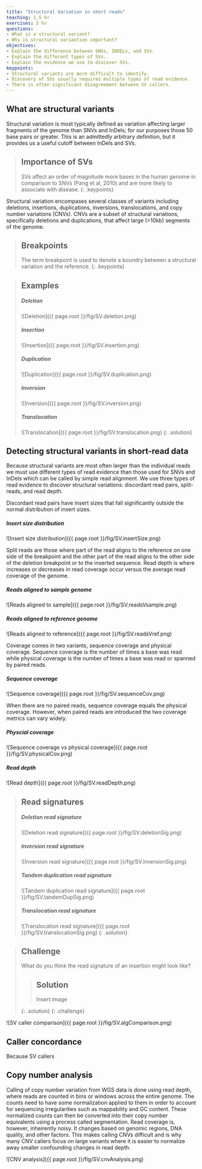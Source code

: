 ```yaml
---
title: "Structural Variation in short reads"
teaching: 1.5 hr
exercises: 2 hr
questions:
- What is a structural variant?
- Why is structural variantion important?
objectives:
- Explain the difference between SNVs, INDELs, and SVs.
- Explain the different types of SVs.
- Explain the evidence we use to discover SVs.
keypoints:
- Structural variants are more difficult to identify.
- Discovery of SVs usually requires multiple types of read evidence.
- There is often significant disagreement between SV callers.
---
```


## What are structural variants

Structural variation is most typically defined as variation affecting larger fragments of the genome
than SNVs and InDels; for our purposes those 50 base pairs or greater. This is an admittedly 
arbitrary definition, but it provides us a useful cutoff between InDels and SVs. 

> ## Importance of SVs
>
> SVs affect an order of magnitude more bases in the human genome in comparison to SNVs (Pang et al, 2010) 
> and are more likely to associate with disease.
{: .keypoints}

Structural variation encompases several classes of variants including deletions, insertions, 
duplications, inversions, translocations, and copy number variations (CNVs). CNVs are a subset of 
structural variations, specifically deletions and duplications, that affect large (>10kb) segments 
of the genome.

> ## Breakpoints
>
> The term breakpoint is used to denote a boundry between a structural variation and the reference.
{: .keypoints}

> ## Examples
> ##### Deletion
> ![Deletion]({{ page.root }}/fig/SV.deletion.png)
> 
> ##### Insertion
> ![Insertion]({{ page.root }}/fig/SV.insertion.png)
> 
> ##### Duplication
> ![Duplication]({{ page.root }}/fig/SV.duplication.png)
> 
> ##### Inversion
> ![Inversion]({{ page.root }}/fig/SV.inversion.png)
> 
> ##### Translocation
> ![Translocation]({{ page.root }}/fig/SV.translocation.png)
{: .solution}

## Detecting structural variants in short-read data

Because structural variants are most often larger than the individual reads we must use different 
types of read evidence than those used for SNVs and InDels which can be called by simple read alignment.
We use three types of read evidence to discover structural variations: discordant read pairs, 
split-reads, and read depth. 

Discordant read pairs have insert sizes that fall significantly outside the normal distribution of 
insert sizes.

##### Insert size distribution
![Insert size distribution]({{ page.root }}/fig/SV.insertSize.png)

Split reads are those where part of the read aligns to the reference on one side of the breakpoint 
and the other part of the read aligns to the other side of the deletion breakpoint or to the 
inserted sequence. Read depth is where increases or decreases in read coverage occur versus the 
average read coverage of the genome.

##### Reads aligned to sample genome
![Reads aligned to sample]({{ page.root }}/fig/SV.readsVsample.png)

##### Reads aligned to reference genome
![Reads aligned to reference]({{ page.root }}/fig/SV.readsVref.png)

Coverage comes in two variants, sequence coverage and physical coverage. Sequence coverage is the 
number of times a base was read while physical coverage is the number of times a base was read or 
spanned by paired reads.

##### Sequence coverage
![Sequence coverage]({{ page.root }}/fig/SV.sequenceCov.png)

When there are no paired reads, sequence coverage equals the physical coverage. However, when
paired reads are introduced the two coverage metrics can vary widely. 

##### Physcial coverage
![Sequence coverage vs physical coverage]({{ page.root }}/fig/SV.physicalCov.png)

##### Read depth
![Read depth]({{ page.root }}/fig/SV.readDepth.png)

> ## Read signatures
> 
> ##### Deletion read signature
> ![Deletion read signature]({{ page.root }}/fig/SV.deletionSig.png)
> 
> ##### Inversion read signature
> ![Inversion read signature]({{ page.root }}/fig/SV.inversionSig.png)
> 
> ##### Tandem duplication read signature
> ![Tandem duplication read signature]({{ page.root }}/fig/SV.tandemDupSig.png)
> 
> ##### Translocation read signature
> ![Translocation read signature]({{ page.root }}/fig/SV.translocationSig.png)
{: .solution}

> ## Challenge
>
> What do you think the read signature of an insertion might look like?
>
> > ## Solution
> > Insert image
> >
> {: .solution}
{: .challenge}

![SV caller comparison]({{ page.root }}/fig/SV.algComparison.png)

## Caller concordance

Because SV callers 

## Copy number analysis

Calling of copy number variation from WGS data is done using read depth, where reads are counted
in bins or windows across the entire genome. The counts need to have some normalization applied to
them in order to account for sequencing irregularities such as mappability and GC content. These
normalized counts can then be converted into their copy number equivalents using a process called
segmentation. Read coverage is, however, inheirently noisy. It changes based on genomic regions, 
DNA quality, and other factors. This makes calling CNVs difficult and is why many CNV callers focus 
on large variants where it is easier to normalize away smaller confounding changes in read depth.

![CNV analysis]({{ page.root }}/fig/SV.cnvAnalysis.png)
